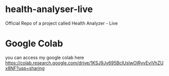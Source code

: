 # health-analyser-live
Official Repo of a project called Health Analyzer - Live

# Google Colab
you can access my google colab here <br/>
https://colab.research.google.com/drive/1KSJ9Jy695BcIUslwOIRyvEviVhZUx8NF?usp=sharing
